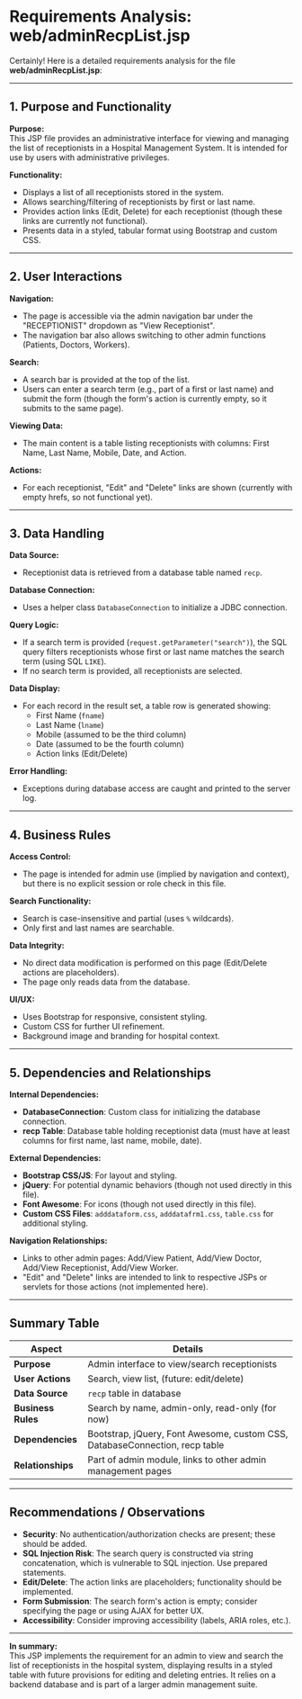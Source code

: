 # Requirements Analysis: web/adminRecpList.jsp

Certainly! Here is a detailed requirements analysis for the file **web/adminRecpList.jsp**:

---

## 1. Purpose and Functionality

**Purpose:**  
This JSP file provides an administrative interface for viewing and managing the list of receptionists in a Hospital Management System. It is intended for use by users with administrative privileges.

**Functionality:**  
- Displays a list of all receptionists stored in the system.
- Allows searching/filtering of receptionists by first or last name.
- Provides action links (Edit, Delete) for each receptionist (though these links are currently not functional).
- Presents data in a styled, tabular format using Bootstrap and custom CSS.

---

## 2. User Interactions

**Navigation:**  
- The page is accessible via the admin navigation bar under the "RECEPTIONIST" dropdown as "View Receptionist".
- The navigation bar also allows switching to other admin functions (Patients, Doctors, Workers).

**Search:**  
- A search bar is provided at the top of the list.
- Users can enter a search term (e.g., part of a first or last name) and submit the form (though the form's action is currently empty, so it submits to the same page).

**Viewing Data:**  
- The main content is a table listing receptionists with columns: First Name, Last Name, Mobile, Date, and Action.

**Actions:**  
- For each receptionist, "Edit" and "Delete" links are shown (currently with empty hrefs, so not functional yet).

---

## 3. Data Handling

**Data Source:**  
- Receptionist data is retrieved from a database table named `recp`.

**Database Connection:**  
- Uses a helper class `DatabaseConnection` to initialize a JDBC connection.

**Query Logic:**  
- If a search term is provided (`request.getParameter("search")`), the SQL query filters receptionists whose first or last name matches the search term (using SQL `LIKE`).
- If no search term is provided, all receptionists are selected.

**Data Display:**  
- For each record in the result set, a table row is generated showing:
    - First Name (`fname`)
    - Last Name (`lname`)
    - Mobile (assumed to be the third column)
    - Date (assumed to be the fourth column)
    - Action links (Edit/Delete)

**Error Handling:**  
- Exceptions during database access are caught and printed to the server log.

---

## 4. Business Rules

**Access Control:**  
- The page is intended for admin use (implied by navigation and context), but there is no explicit session or role check in this file.

**Search Functionality:**  
- Search is case-insensitive and partial (uses `%` wildcards).
- Only first and last names are searchable.

**Data Integrity:**  
- No direct data modification is performed on this page (Edit/Delete actions are placeholders).
- The page only reads data from the database.

**UI/UX:**  
- Uses Bootstrap for responsive, consistent styling.
- Custom CSS for further UI refinement.
- Background image and branding for hospital context.

---

## 5. Dependencies and Relationships

**Internal Dependencies:**
- **DatabaseConnection**: Custom class for initializing the database connection.
- **recp Table**: Database table holding receptionist data (must have at least columns for first name, last name, mobile, date).

**External Dependencies:**
- **Bootstrap CSS/JS**: For layout and styling.
- **jQuery**: For potential dynamic behaviors (though not used directly in this file).
- **Font Awesome**: For icons (though not used directly in this file).
- **Custom CSS Files**: `adddataform.css`, `adddatafrm1.css`, `table.css` for additional styling.

**Navigation Relationships:**
- Links to other admin pages: Add/View Patient, Add/View Doctor, Add/View Receptionist, Add/View Worker.
- "Edit" and "Delete" links are intended to link to respective JSPs or servlets for those actions (not implemented here).

---

## Summary Table

| Aspect              | Details                                                                                  |
|---------------------|------------------------------------------------------------------------------------------|
| **Purpose**         | Admin interface to view/search receptionists                                             |
| **User Actions**    | Search, view list, (future: edit/delete)                                                 |
| **Data Source**     | `recp` table in database                                                                |
| **Business Rules**  | Search by name, admin-only, read-only (for now)                                         |
| **Dependencies**    | Bootstrap, jQuery, Font Awesome, custom CSS, DatabaseConnection, recp table              |
| **Relationships**   | Part of admin module, links to other admin management pages                              |

---

## Recommendations / Observations

- **Security**: No authentication/authorization checks are present; these should be added.
- **SQL Injection Risk**: The search query is constructed via string concatenation, which is vulnerable to SQL injection. Use prepared statements.
- **Edit/Delete**: The action links are placeholders; functionality should be implemented.
- **Form Submission**: The search form's action is empty; consider specifying the page or using AJAX for better UX.
- **Accessibility**: Consider improving accessibility (labels, ARIA roles, etc.).

---

**In summary:**  
This JSP implements the requirement for an admin to view and search the list of receptionists in the hospital system, displaying results in a styled table with future provisions for editing and deleting entries. It relies on a backend database and is part of a larger admin management suite.